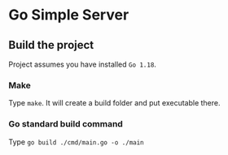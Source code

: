 # Go Simple Server

## Build the project

Project assumes you have installed `Go 1.18`.

### Make 

Type `make`. It will create a build folder and put executable there.

### Go standard build command

Type `go build ./cmd/main.go -o ./main`
